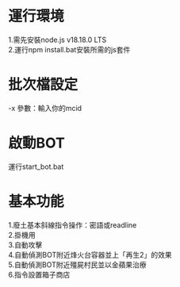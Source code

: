 # 運行環境
  1.需先安裝node.js v18.18.0 LTS  
  2.運行npm install.bat安裝所需的js套件
# 批次檔設定
  -x 參數：輸入你的mcid
# 啟動BOT
  運行start_bot.bat
# 基本功能
  1.廢土基本斜線指令操作：密語或readline  
  2.掛機用  
  3.自動攻擊  
  4.自動偵測BOT附近烽火台容器並上「再生2」的效果  
  5.自動偵測BOT附近殭屍村民並以金蘋果治療  
  6.指令設置箱子商店